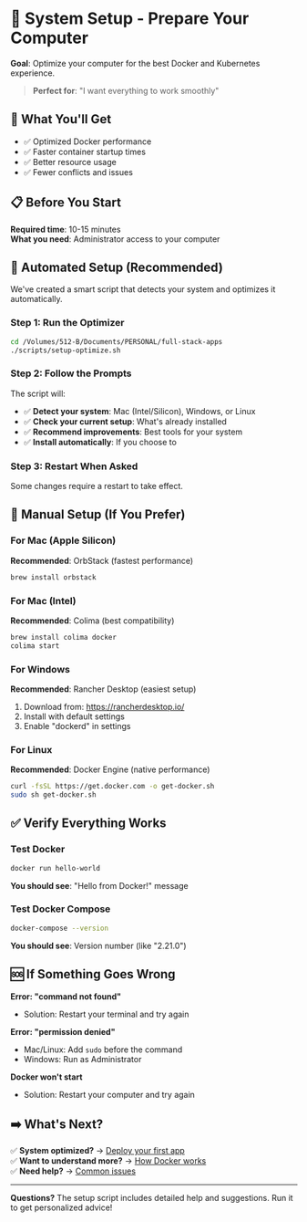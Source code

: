 # 🔧 System Setup - Prepare Your Computer

**Goal**: Optimize your computer for the best Docker and Kubernetes experience.

> **Perfect for**: "I want everything to work smoothly"

## 🎯 What You'll Get
- ✅ Optimized Docker performance
- ✅ Faster container startup times
- ✅ Better resource usage
- ✅ Fewer conflicts and issues

## 📋 Before You Start
**Required time**: 10-15 minutes  
**What you need**: Administrator access to your computer

## 🚀 Automated Setup (Recommended)

We've created a smart script that detects your system and optimizes it automatically.

### Step 1: Run the Optimizer
```bash
cd /Volumes/512-B/Documents/PERSONAL/full-stack-apps
./scripts/setup-optimize.sh
```

### Step 2: Follow the Prompts
The script will:
- ✅ **Detect your system**: Mac (Intel/Silicon), Windows, or Linux
- ✅ **Check your current setup**: What's already installed
- ✅ **Recommend improvements**: Best tools for your system
- ✅ **Install automatically**: If you choose to

### Step 3: Restart When Asked
Some changes require a restart to take effect.

## 🔧 Manual Setup (If You Prefer)

### For Mac (Apple Silicon)
**Recommended**: OrbStack (fastest performance)
```bash
brew install orbstack
```

### For Mac (Intel)
**Recommended**: Colima (best compatibility)
```bash
brew install colima docker
colima start
```

### For Windows
**Recommended**: Rancher Desktop (easiest setup)
1. Download from: https://rancherdesktop.io/
2. Install with default settings
3. Enable "dockerd" in settings

### For Linux
**Recommended**: Docker Engine (native performance)
```bash
curl -fsSL https://get.docker.com -o get-docker.sh
sudo sh get-docker.sh
```

## ✅ Verify Everything Works

### Test Docker
```bash
docker run hello-world
```
**You should see**: "Hello from Docker!" message

### Test Docker Compose
```bash
docker-compose --version
```
**You should see**: Version number (like "2.21.0")

## 🆘 If Something Goes Wrong

**Error: "command not found"**
- Solution: Restart your terminal and try again

**Error: "permission denied"**  
- Mac/Linux: Add `sudo` before the command
- Windows: Run as Administrator

**Docker won't start**
- Solution: Restart your computer and try again

## ➡️ What's Next?

✅ **System optimized?** → [Deploy your first app](first-app.md)  
✅ **Want to understand more?** → [How Docker works](../troubleshooting/how-it-works.md)  
✅ **Need help?** → [Common issues](../troubleshooting/common-issues.md)

---

**Questions?** The setup script includes detailed help and suggestions. Run it to get personalized advice!